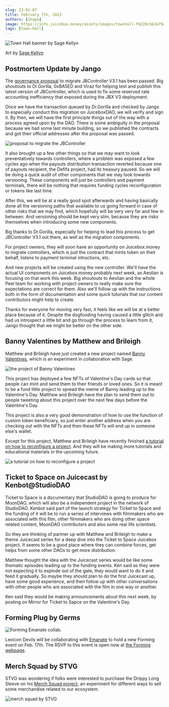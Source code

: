 ```yaml
---
slug: 23-02-07
title: February 7th, 2023
authors: [zhape]
image: https://info.juicebox.money/assets/images/townhall-f6220cb63e79e62f790a0ba4a041c68c.png
tags: [town-hall]
---
```



![Town Hall banner by Sage Kellyn](townhall.png) 

Art by [Sage Kellyn](https://twitter.com/SageKellyn)

## Postmortem Update by Jango

The [governance proposal](https://juicetool.xyz/snapshot/jbdao.eth/proposal/0x5b11df589ac1c3bfd40bce63351099e0223d12a1aaf5bd9439a5ba61bb302437) to migrate JBController V3.1 has been passed. Big shoutouts to Dr.Gorilla, 0xBA5ED and Viraz for helping test and publish this latest version of JBController, which is used to fix some reserved rate accounting inefficiency that exposed during the JBX V3 deployment.

Once we have the transaction queued by Dr.Gorilla and checked by Jango to especially conduct this migration on JuiceboxDAO, we will verify and sign it. By then, we will have the first principle things out of the way with a process agreed upon by the DAO. There is some ambiguity in the proposal because we had some last minute building, so we published the contracts and got their official addresses after the proposal was passed. 

![proposal to migrate the JBController](proposal_jbcontroller.png)

It also brought up a few other things so that we may want to look preventatively towards controllers, where a problem was exposed a few cycles ago when the payouts distribution transaction reverted because one of payouts recipient, the Defifa project, had its treasury paused. So we will be doing a quick audit of other components that we may look towards versioning. These components will just be controllers and payment terminals, there will be nothing that requires funding cycles reconfiguration or tokens like last time.

After this, we will be at a really good spot afterwards and having basically done all the versioning paths that available to us going forward in case of other risks that we may find, which hopefully will be very very far and few in between. And versioning should be kept very slim, because they are risks themselves when introducing some new components.

Big thanks to Dr.Gorilla, especially for helping to lead this process to get JBController V3.1 out there, as well as the migration components.

For project owners, they will soon have an opportunity on Juicebox.money to migrate controllers, which is just the contract that mints token on their behalf, listens to payment terminal intructions, etc. 

And new projects will be created using the new controller. We'll have the actual UI components on Juicebox.money probably next week, as Aeolian is focusing on that work this week. Big shoutouts to Aeolian and the whole Peel team for working with project owners to really make sure the expectations are correct for them. Also we'll follow up with the instructions both in the form of documentation and some quick tutorials that our content contributors might help to create.

Thanks for everyone for moving very fast, it feels like we will be at a better place because of it. Despite the dogfooding having caused a little glitch and had us introspect a little bit and go through the process to learn from it, Jango thought that we might be better on the other side.

## Banny Valentines by Matthew and Brileigh

Matthew and Brileigh have just created a new project named [Banny Valentines](https://juicebox.money/@bannyvalentines), which is an experiment in collaboration with Sage. 

![the project of Banny Valentines](project_bannyvalentines.png)

This project has deployed a few NFTs of Valentine's Day cards so that people can mint and send them to their friends or loved ones. So it is meant to be a fund little project to spread the meme of Banny leading up to the Valentine's Day. Matthew and Brileigh have the plan to send them out to people tweeting about this project over the next few days before the Valentine's Day.

This project is also a very good demonstration of how to use the function of custom token beneficiary, so just enter another address when you are checking out with the NFTs and then these NFTs will end up in someone else's wallet. 

Except for this project, Matthew and Brileigh have recently finished [a tutorial on how to reconfigure a project](https://info.juicebox.money/user/guides/reconfigure-project/). And they will be making more tutorials and educational materials in the upcoming future.

![a tutorial on how to reconfigure a project](tutorial_reconfig.png)

 

## Ticket to Space on Juicecast by Kenbot@StudioDAO

Ticket to Space is a documentary that StudioDAO is going to produce for MoonDAO, which will also be a independent project in the network of StudioDAO. Kenbot said part of the launch strategy for Ticket to Space and the funding of it will be to run a series of interviews with filmmakers who are associated with this film, other filmmakers who are doing other space related content, MoonDAO contributors and also some real life scientists.

So they are thinking of partner up with Matthew and Brileigh to make a theme Juicecast series for a deep dive into the Ticket to Space Juicebox project. It seems to be a good place where they can combine forces, get helps from some other DAOs to get more distribution. 

Matthew thought the idea with the Juicecast series would be like some thematic episodes leading up to the funding events. Ken said as they were not expecting it to explode out of the gate, they would want to do it and feed it gradually. So maybe they should plan to do the first Juicecast up, have some good experience, and then follow up with other conversations with other people who are associated with the film in one way or another.

Ken said they would be making announcements about this next week, by posting on Mirror for Ticket to Sapce on the Valentine's Day.

## Forming Plug by Germs

![Forming Emanate collab.](forming_rsvp.png)

Lexicon Devils will be collaborating with [Emanate](https://twitter.com/EmanateOfficial) to hold a new Forming event on Feb. 17th. The RSVP to this event is open now at [the Forming webpage](https://forming.lexicondevils.xyz/).

## Merch Squad by STVG

STVG was wondering if folks were interested to purchase the Drippy Long Sleeve on his [Merch Squad project](https://slice.so/slicer/2?product=5), an experiment for different ways to sell some merchandise related to our ecosystem. 

![merch squad by STVG](project_merchsquad.png)